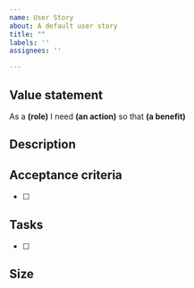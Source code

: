 ```yaml
---
name: User Story
about: A default user story
title: ""
labels: ''
assignees: ''

---
```


## Value statement
As a **(role)** 
I need **(an action)** 
so that **(a benefit)** 

## Description 

## Acceptance criteria
- [ ] 

## Tasks
- [ ] 

## Size

